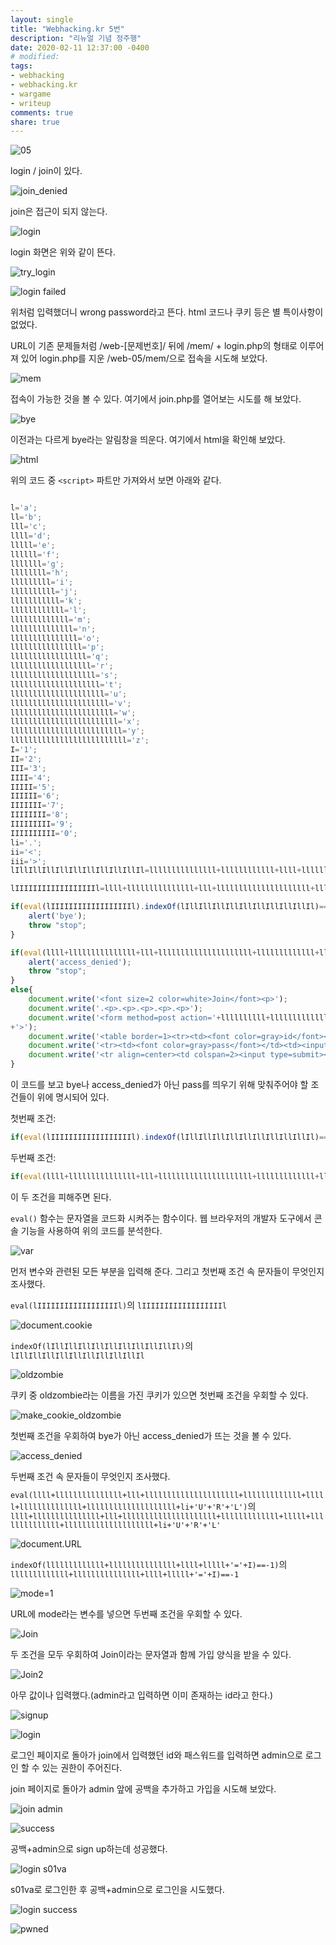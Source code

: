 ```yaml
---
layout: single
title: "Webhacking.kr 5번"
description: "리뉴얼 기념 정주행"
date: 2020-02-11 12:37:00 -0400
# modified: 
tags:
- webhacking
- webhacking.kr
- wargame
- writeup
comments: true
share: true
---
```


![05]({{site.url}}{{site.baseurl}}/assets/images/2020-02-11-WriteUp-Webhacking.kr-05/0.PNG)

login / join이 있다.

![join_denied]({{site.url}}{{site.baseurl}}/assets/images/2020-02-11-WriteUp-Webhacking.kr-05/1.PNG)

join은 접근이 되지 않는다.

![login]({{site.url}}{{site.baseurl}}/assets/images/2020-02-11-WriteUp-Webhacking.kr-05/2.PNG)

login 화면은 위와 같이 뜬다.

![try_login]({{site.url}}{{site.baseurl}}/assets/images/2020-02-11-WriteUp-Webhacking.kr-05/3.PNG)

![login failed]({{site.url}}{{site.baseurl}}/assets/images/2020-02-11-WriteUp-Webhacking.kr-05/4.PNG)

위처럼 입력했더니 wrong password라고 뜬다. html 코드나 쿠키 등은 별 특이사항이 없었다.

URL이 기존 문제들처럼 /web-[문제번호]/ 뒤에 /mem/ + login.php의 형태로 이루어져 있어
login.php를 지운 /web-05/mem/으로 접속을 시도해 보았다.

![mem]({{site.url}}{{site.baseurl}}/assets/images/2020-02-11-WriteUp-Webhacking.kr-05/5.PNG)

접속이 가능한 것을 볼 수 있다. 여기에서 join.php를 열어보는 시도를 해 보았다.

![bye]({{site.url}}{{site.baseurl}}/assets/images/2020-02-11-WriteUp-Webhacking.kr-05/6.PNG)

이전과는 다르게 bye라는 알림창을 띄운다. 여기에서 html을 확인해 보았다.

![html]({{site.url}}{{site.baseurl}}/assets/images/2020-02-11-WriteUp-Webhacking.kr-05/7.PNG)

위의 코드 중 `<script>` 파트만 가져와서 보면 아래와 같다.

```js

l='a';
ll='b';
lll='c';
llll='d';
lllll='e';
llllll='f';
lllllll='g';
llllllll='h';
lllllllll='i';
llllllllll='j';
lllllllllll='k';
llllllllllll='l';
lllllllllllll='m';
llllllllllllll='n';
lllllllllllllll='o';
llllllllllllllll='p';
lllllllllllllllll='q';
llllllllllllllllll='r';
lllllllllllllllllll='s';
llllllllllllllllllll='t';
lllllllllllllllllllll='u';
llllllllllllllllllllll='v';
lllllllllllllllllllllll='w';
llllllllllllllllllllllll='x';
lllllllllllllllllllllllll='y';
llllllllllllllllllllllllll='z';
I='1';
II='2';
III='3';
IIII='4';
IIIII='5';
IIIIII='6';
IIIIIII='7';
IIIIIIII='8';
IIIIIIIII='9';
IIIIIIIIII='0';
li='.';
ii='<';
iii='>';
lIllIllIllIllIllIllIllIllIllIl=lllllllllllllll+llllllllllll+llll+llllllllllllllllllllllllll+lllllllllllllll+lllllllllllll+ll+lllllllll+lllll;

lIIIIIIIIIIIIIIIIIIl=llll+lllllllllllllll+lll+lllllllllllllllllllll+lllllllllllll+lllll+llllllllllllll+llllllllllllllllllll+li+lll+lllllllllllllll+lllllllllllllll+lllllllllll+lllllllll+lllll;

if(eval(lIIIIIIIIIIIIIIIIIIl).indexOf(lIllIllIllIllIllIllIllIllIllIl)==-1) {
	alert('bye');
	throw "stop";
}

if(eval(llll+lllllllllllllll+lll+lllllllllllllllllllll+lllllllllllll+lllll+llllllllllllll+llllllllllllllllllll+li+'U'+'R'+'L').indexOf(lllllllllllll+lllllllllllllll+llll+lllll+'='+I)==-1){
	alert('access_denied');
	throw "stop";
}
else{
	document.write('<font size=2 color=white>Join</font><p>');
	document.write('.<p>.<p>.<p>.<p>.<p>');
	document.write('<form method=post action='+llllllllll+lllllllllllllll+lllllllll+llllllllllllll+li+llllllllllllllll+llllllll+llllllllllllllll
+'>');
	document.write('<table border=1><tr><td><font color=gray>id</font></td><td><input type=text name='+lllllllll+llll+' maxlength=20></td></tr>');
	document.write('<tr><td><font color=gray>pass</font></td><td><input type=text name='+llllllllllllllll+lllllllllllllllllllllll+'></td></tr>');
	document.write('<tr align=center><td colspan=2><input type=submit></td></tr></form></table>');
}

```

이 코드를 보고 bye나 access_denied가 아닌 pass를 띄우기 위해 맞춰주어야 할 조건들이 위에 명시되어 있다.

첫번째 조건:

```js
if(eval(lIIIIIIIIIIIIIIIIIIl).indexOf(lIllIllIllIllIllIllIllIllIllIl)==-1)
```

두번째 조건:

```js
if(eval(llll+lllllllllllllll+lll+lllllllllllllllllllll+lllllllllllll+lllll+llllllllllllll+llllllllllllllllllll+li+'U'+'R'+'L').indexOf(lllllllllllll+lllllllllllllll+llll+lllll+'='+I)==-1)
````

이 두 조건을 피해주면 된다.

`eval()` 함수는 문자열을 코드화 시켜주는 함수이다.
웹 브라우저의 개발자 도구에서 콘솔 기능을 사용하여 위의 코드를 분석한다.

![var]({{site.url}}{{site.baseurl}}/assets/images/2020-02-11-WriteUp-Webhacking.kr-05/8.PNG)

먼저 변수와 관련된 모든 부분을 입력해 준다.
그리고 첫번째 조건 속 문자들이 무엇인지 조사했다.

`eval(lIIIIIIIIIIIIIIIIIIl)`의 `lIIIIIIIIIIIIIIIIIIl`

![document.cookie]({{site.url}}{{site.baseurl}}/assets/images/2020-02-11-WriteUp-Webhacking.kr-05/9.PNG)

`indexOf(lIllIllIllIllIllIllIllIllIllIl)`의 `lIllIllIllIllIllIllIllIllIllIl`

![oldzombie]({{site.url}}{{site.baseurl}}/assets/images/2020-02-11-WriteUp-Webhacking.kr-05/10.PNG)

쿠키 중 oldzombie라는 이름을 가진 쿠키가 있으면 첫번째 조건을 우회할 수 있다.

![make_cookie_oldzombie]({{site.url}}{{site.baseurl}}/assets/images/2020-02-11-WriteUp-Webhacking.kr-05/11.PNG)

첫번째 조건을 우회하여 bye가 아닌 access_denied가 뜨는 것을 볼 수 있다.

![access_denied]({{site.url}}{{site.baseurl}}/assets/images/2020-02-11-WriteUp-Webhacking.kr-05/12.PNG)

두번째 조건 속 문자들이 무엇인지 조사했다.

`eval(llll+lllllllllllllll+lll+lllllllllllllllllllll+lllllllllllll+lllll+llllllllllllll+llllllllllllllllllll+li+'U'+'R'+'L')`의
`llll+lllllllllllllll+lll+lllllllllllllllllllll+lllllllllllll+lllll+llllllllllllll+llllllllllllllllllll+li+'U'+'R'+'L'`

![document.URL]({{site.url}}{{site.baseurl}}/assets/images/2020-02-11-WriteUp-Webhacking.kr-05/13.PNG)

`indexOf(lllllllllllll+lllllllllllllll+llll+lllll+'='+I)==-1)`의 `lllllllllllll+lllllllllllllll+llll+lllll+'='+I)==-1`

![mode=1]({{site.url}}{{site.baseurl}}/assets/images/2020-02-11-WriteUp-Webhacking.kr-05/14.PNG)

URL에 mode라는 변수를 넣으면 두번째 조건을 우회할 수 있다.

![Join]({{site.url}}{{site.baseurl}}/assets/images/2020-02-11-WriteUp-Webhacking.kr-05/15.PNG)

두 조건을 모두 우회하여 Join이라는 문자열과 함께 가입 양식을 받을 수 있다.

![Join2]({{site.url}}{{site.baseurl}}/assets/images/2020-02-11-WriteUp-Webhacking.kr-05/16.PNG)

아무 값이나 입력했다.(admin라고 입력하면 이미 존재하는 id라고 한다.)

![signup]({{site.url}}{{site.baseurl}}/assets/images/2020-02-11-WriteUp-Webhacking.kr-05/17.PNG)

![login]({{site.url}}{{site.baseurl}}/assets/images/2020-02-11-WriteUp-Webhacking.kr-05/18.PNG)

로그인 페이지로 돌아가 join에서 입력했던 id와 패스워드를 입력하면 admin으로 로그인 할 수 있는 권한이 주어진다.

join 페이지로 돌아가 admin 앞에 공백을 추가하고 가입을 시도해 보았다.

![join  admin]({{site.url}}{{site.baseurl}}/assets/images/2020-02-11-WriteUp-Webhacking.kr-05/19.PNG)

![success]({{site.url}}{{site.baseurl}}/assets/images/2020-02-11-WriteUp-Webhacking.kr-05/20.PNG)

공백+admin으로 sign up하는데 성공했다.

![login s01va]({{site.url}}{{site.baseurl}}/assets/images/2020-02-11-WriteUp-Webhacking.kr-05/21.PNG)

s01va로 로그인한 후 공백+admin으로 로그인을 시도했다.

![login success]({{site.url}}{{site.baseurl}}/assets/images/2020-02-11-WriteUp-Webhacking.kr-05/22.PNG)

![pwned]({{site.url}}{{site.baseurl}}/assets/images/2020-02-11-WriteUp-Webhacking.kr-05/23.PNG)

